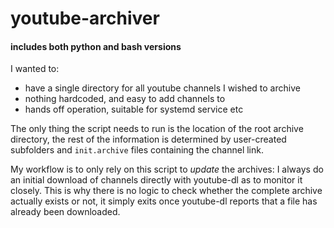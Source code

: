 # youtube-archiver

####  includes both python and bash versions

I wanted to:
- have a single directory for all youtube channels I wished to archive
- nothing hardcoded, and easy to add channels to 
- hands off operation, suitable for systemd service etc


The only thing the script needs to run is the location of the root archive directory, the rest of the information is determined by user-created subfolders and `init.archive` files containing the channel link.

My workflow is to only rely on this script to *update* the archives: I always do an initial download of channels directly with youtube-dl as to monitor it closely. This is why there is no logic to check whether the complete archive actually exists or not, it simply exits once youtube-dl reports that a file has already been downloaded.
